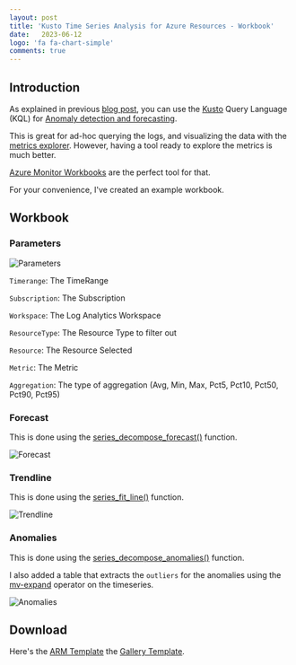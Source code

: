 ```yaml
---
layout: post
title: 'Kusto Time Series Analysis for Azure Resources - Workbook'
date:   2023-06-12 
logo: 'fa fa-chart-simple'
comments: true
---
```


## Introduction

As explained in previous [blog post], you can use the [Kusto] Query Language (KQL) for [Anomaly detection and forecasting]. 

[Anomaly detection and forecasting]:https://learn.microsoft.com/en-us/azure/data-explorer/kusto/query/anomaly-detection
[Kusto]:https://learn.microsoft.com/en-us/azure/data-explorer/kusto/query/
[blog post]:https://blog.philipvandevyver.com/2023/05/31/kusto-time-series-analysis/

This is great for ad-hoc querying the logs, and visualizing the data with the [metrics explorer]. However, having a tool ready to explore the metrics is much better.

[metrics explorer]:https://learn.microsoft.com/en-us/azure/azure-monitor/essentials/metrics-getting-started

[Azure Monitor Workbooks] are the perfect tool for that.

[Azure Monitor Workbooks]:https://learn.microsoft.com/en-us/azure/azure-monitor/visualize/workbooks-getting-started

For your convenience, I've created an example workbook.

## Workbook

### Parameters

![Parameters](/_images/2023-06-12-kusto-time-series-analysis-workbook-parameters.png)

`Timerange`: The TimeRange  

`Subscription`: The Subscription 

`Workspace`: The Log Analytics Workspace 

`ResourceType`: The Resource Type to filter out

`Resource`: The Resource Selected

`Metric`: The Metric

`Aggregation`: The type of aggregation (Avg, Min, Max, Pct5, Pct10, Pct50, Pct90, Pct95)


### Forecast 

This is done using the [series_decompose_forecast()] function.

[series_decompose_forecast()]:https://learn.microsoft.com/en-us/azure/data-explorer/kusto/query/series-decompose-forecastfunction

![Forecast](/_images/2023-06-12-kusto-time-series-analysis-workbook-forecast.png)

### Trendline 

This is done using the [series_fit_line()] function.

[series_fit_line()]:https://learn.microsoft.com/en-us/azure/data-explorer/kusto/query/series-fit-linefunction

![Trendline](/_images/2023-06-12-kusto-time-series-analysis-workbook-trendline.png)

### Anomalies

This is done using the [series_decompose_anomalies()] function.

[series_decompose_anomalies()]:https://learn.microsoft.com/en-us/azure/data-explorer/kusto/query/series-decompose-anomaliesfunction

I also added a table that extracts the `outliers` for the anomalies using the [mv-expand] operator on the timeseries.

[mv-expand]:https://learn.microsoft.com/en-us/azure/data-explorer/kusto/query/mvexpandoperator

![Anomalies](/_images/2023-06-12-kusto-time-series-analysis-workbook-anomalies.png)

## Download

Here's the [ARM Template]   the [Gallery Template].

[ARM Template]:https://raw.githubusercontent.com/pvyver/workbooks/main/Azure%20Services/Time%20Series%20Analysis/armTemplate/template.json

[Gallery Template]:https://raw.githubusercontent.com/pvyver/workbooks/main/Azure%20Services/Time%20Series%20Analysis/galleryTemplate/template.json

